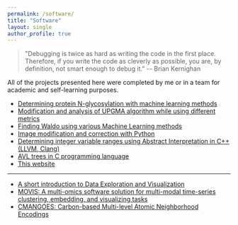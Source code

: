```yaml
---
permalink: /software/
title: "Software"
layout: single
author_profile: true
---
```


> "Debugging is twice as hard as writing the code in the first place. Therefore, if you write the code as cleverly as possible, you are, by definition, not smart enough to debug it." -- Brian Kernighan


All of the projects presented here were completed by me or in a team for academic and self-learning purposes.


* [Determining protein N-glycosylation with machine learning methods](https://github.com/AAnzel/Master_rad)
* [Modification and analysis of UPGMA algorithm while using different metrics](https://github.com/AAnzel/Uvod_u_bioinformatiku)
* [Finding Waldo using various Machine Learning methods](https://github.com/AAnzel/Masinsko_ucenje)
* [Image modification and correction with Python](https://github.com/AAnzel/Naucno_izracunavanje)
* [Determining integer variable ranges using Abstract Interpretation in C++ (LLVM, Clang)](https://github.com/AAnzel/Verifikacija_softvera)
* [AVL trees in C programming language](https://github.com/AAnzel/KIAA_2)
* [This website](https://aanzel.github.io)

---

* [A short introduction to Data Exploration and Visualization](https://github.com/AAnzel/DataVis_Supplementary_Material)
* [MOVIS: A multi-omics software solution for multi-modal time-series clustering, embedding, and visualizing tasks](https://github.com/AAnzel/MOVIS)
* [CMANGOES: Carbon-based Multi-level Atomic Neighborhood Encodings](https://github.com/ghattab/CMANGOES)

